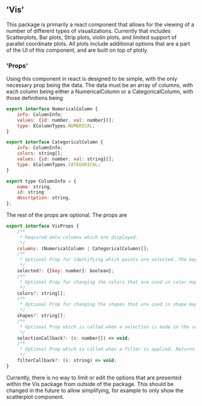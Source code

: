 ## 'Vis'

This package is primarily a react component that allows for the viewing of a number of different types of visualizations. Currently that includes Scatterplots, Bar plots, Strip plots, violin plots, and limited support of parallel coordinate plots. All plots include additional options that are a part of the UI of this component, and are built on top of plotly. 

### 'Props'
Using this component in react is designed to be simple, with the only necessary prop being the data. The data must be an array of columns, with each column being either a NumericalColumn or a CategoricalColumn, with those definitions being 

```javascript
export interface NumericalColumn {
    info: ColumnInfo;
    values: {id: number, val: number}[];
    type: EColumnTypes.NUMERICAL;
}

export interface CategoricalColumn {
    info: ColumnInfo;
    colors: string[];
    values: {id: number, val: string}[];
    type: EColumnTypes.CATEGORICAL;
}

export type ColumnInfo = {
    name: string,
    id: string
    description: string,
};
```

The rest of the props are optional. The props are

```javascript
export interface VisProps {
    /**
     * Required data columns which are displayed.
     */
    columns: (NumericalColumn | CategoricalColumn)[];
    /**
     * Optional Prop for identifying which points are selected. The keys of the map should be the same ids that are passed into the columns prop.
     */
    selected?: {[key: number]: boolean};
    /**
     * Optional Prop for changing the colors that are used in color mapping. Defaults to the Datavisyn categorical color scheme
     */
    colors?: string[];
    /**
     * Optional Prop for changing the shapes that are used in shape mapping. Defaults to the circle, square, triangle, star.
     */
    shapes?: string[];
    /**
     * Optional Prop which is called when a selection is made in the scatterplot visualization. Passes in the selected points.
     */
    selectionCallback?: (s: number[]) => void;
    /**
     * Optional Prop which is called when a filter is applied. Returns a string identifying what type of filter is desired, either "Filter In", "Filter Out", or "Clear". This logic will be simplified in the future.
     */
    filterCallback?: (s: string) => void;
}
```

Currently, there is no way to limit or edit the options that are presented within the Vis package from outside of the package. This should be changed in the future to allow simplifying, for example to only show the scatterplot component.